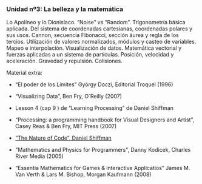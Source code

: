 ### Unidad nº3: La belleza y la matemática
Lo Apolíneo y lo Dionisíaco. “Noise” vs “Random”. Trigonometría básica aplicada. Del sistema de coordenadas cartesianas, coordenadas polares y sus usos. Cannon, secuencia Fibonacci, sección áurea y regla de los tercios. Utilización de valores normalizados, módulos y casteo de variables. Mapeo e interpolación. Visualización de datos. Matemática vectorial y fuerzas aplicadas a un sistema de partículas. Posición, velocidad y aceleración. Gravedad y repulsión. Colisiones.


Material extra:

- “El poder de los Límites” György Doczi, Editorial Troquel (1996)
- “Visualizing Data”, Ben Fry, O´Reilly (2007)
- Lesson 4 (cap 9 ) de “Learning Processing” de Daniel Shiffman

- “Processing: a programming handbook for Visual Designers and Artist”, Casey Reas & Ben Fry, MIT Press (2007)
- [“The Nature of Code”, Daniel Shiffman](http://www.shiffman.net/teaching/nature/)

- "Mathematics and Physics for Programmers", Danny Kodicek, Charles River Media (2005)
- “Essentia Mathematics for Games & interactive Applicatios” James M. Van Verth & Lars M. Bishop, Morgan Kaufmann (2008)
